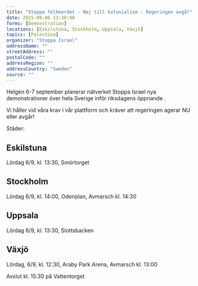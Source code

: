 ```yaml
---
title: "Stoppa folkmordet - Nej till kolonialism - Regeringen avgå!"
date: 2025-09-06 13:30:00
forms: [Demonstration]
locations: [Eskilstuna, Stockholm, Uppsala, Växjö]
topics: [Palestina]
organizer: "Stoppa Israel"
addressName: ""
streetAddress: ""
postalCode: ""
addressRegion: ""
addressCountry: "Sweden"
source: ""
---
```

Helgen 6-7 september planerar nätverket Stoppa Israel nya demonstrationer över hela Sverige inför riksdagens öppnande .

Vi håller vid våra krav i vår plattform och kräver att regeringen agerar NU eller avgår!

Städer:

## Eskilstuna
Lördag 6/9, kl. 13:30, Smörtorget

## Stockholm
Lördag 6/9, kl. 14:00, Odenplan, Avmarsch kl. 14:30

## Uppsala
Lördag 6/9, kl. 13:30, Slottsbacken

## Växjö
Lördag, 6/9, kl. 12:30, Araby Park Arena, Avmarsch kl. 13:00

Avslut kl. 15:30 på Vattentorget